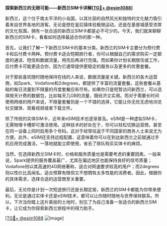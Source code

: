 **探索新西兰的无限可能——新西兰SIM卡详解[[TG💪+ @esim1088](https://t.me/s/esim1088)]**

新西兰，这个位于南太平洋的小岛国，以其壮丽的自然风光和独特的文化魅力吸引着来自世界各地的游客。无论是想在皇后镇体验极限运动，还是在基督城感受浓厚的文化氛围，拥有一张合适的新西兰SIM卡都是必不可少的。今天，我们就来聊聊新西兰的SIM卡，看看如何选择最适合你的那一种。

首先，让我们了解一下新西兰SIM卡的基本分类。新西兰的SIM卡主要分为预付费卡和后付费卡两种。预付费卡适合短期旅行者，你可以根据自己的需求购买一定额度的通话、短信和数据流量，用完后再进行充值。而如果你计划长期居住或工作，后付费卡可能更适合你，因为它通常提供更稳定的服务以及更多的优惠套餐。

对于那些喜欢随时随地保持在线的人来说，数据流量是关键。新西兰的各大运营商，如Spark、Vodafone和2degrees，都提供了丰富的流量套餐。这些套餐从基础的每日流量到不限量的月度套餐应有尽有。如果你只是短暂访问新西兰，可以选择按天计费的数据包，比如每天几GB的流量，既经济又实用。而对于需要长时间使用网络的用户来说，不限量套餐则是一个不错的选择，它能让你无忧无虑地浏览社交媒体、观看视频或者下载文件。

除了传统的实体SIM卡，近年来eSIM技术也逐渐普及。eSIM是一种虚拟SIM卡，无需物理卡槽即可激活使用。这种技术的好处在于，你可以轻松切换运营商，甚至在同一设备上同时启用多个号码。这对于经常往返于不同国家的商务人士来说尤为方便。此外，eSIM还支持远程配置，这意味着你可以在到达新西兰之前就通过手机应用完成激活，一落地就能立即使用，省去了排队购买实体卡的麻烦。

当然，在选择新西兰SIM卡时，价格和服务质量也是需要考虑的重要因素。一般来说，Spark提供的服务覆盖最广，尤其在偏远地区也能保持良好的信号质量；Vodafone则以其高速的4G网络著称，适合对网速要求较高的用户；而2degrees则以性价比高闻名，适合预算有限但又不想牺牲太多性能的消费者。因此，根据你的具体需求，选择合适的运营商至关重要。

最后，无论你是计划一次短途旅行还是长期定居，新西兰的SIM卡都能为你带来便利。无论是通过实体卡还是eSIM技术，都可以让你随时随地与世界保持联系。所以，下次当你踏上这片美丽的土地时，别忘了为自己准备一张适合的新西兰SIM卡，让它成为你探索新西兰旅程中的得力助手。

[[TG💪+ @esim1088](https://t.me/s/esim1088) ![Image](https://i.postimg.cc/4NQfJmqS/Snipaste-2025-05-13-00-14-12.png)]